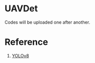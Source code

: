 # UAVDet
Codes will be uploaded one after another.

# Reference
1. [YOLOv8](https://github.com/ultralytics/ultralytics)
